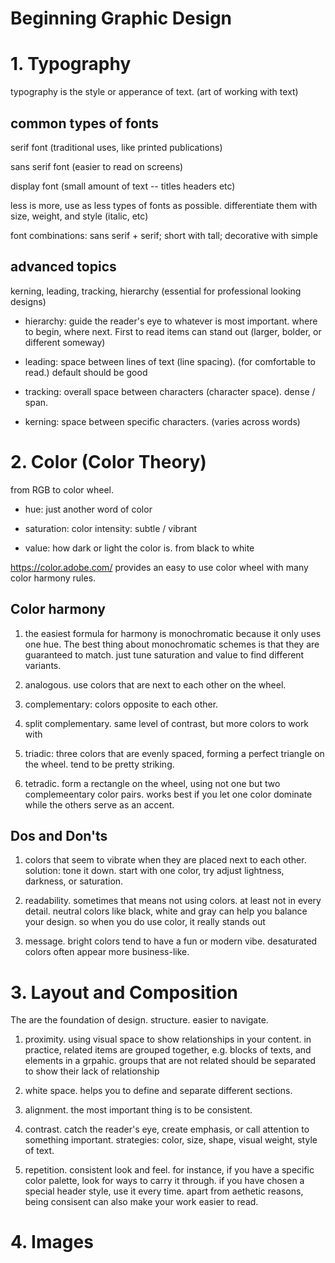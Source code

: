 Beginning Graphic Design
===

<!---------------------------------------------------------------------------->
# 1. Typography
<!---------------------------------------------------------------------------->

typography is the style or apperance of text. (art of working with text)

## common types of fonts

serif font (traditional uses, like printed publications)

sans serif font (easier to read on screens)

display font (small amount of text -- titles headers etc)

less is more, use as less types of fonts as possible. differentiate them with size, weight, and style (italic, etc)

font combinations: sans serif + serif; short with tall; decorative with simple

## advanced topics

kerning, leading, tracking, hierarchy (essential for professional looking designs)

* hierarchy: guide the reader's eye to whatever is most important. where to begin, where next. First to read items can stand out (larger, bolder, or different someway)

* leading: space between lines of text (line spacing). (for comfortable to read.) default should be good

* tracking: overall space between characters (character space). dense / span. 

* kerning: space between specific characters. (varies across words)

<!---------------------------------------------------------------------------->
# 2. Color (Color Theory)
<!---------------------------------------------------------------------------->

from RGB to color wheel. 

* hue: just another word of color

* saturation: color intensity: subtle / vibrant

* value: how dark or light the color is. from black to white

https://color.adobe.com/ provides an easy to use color wheel with many color harmony rules.

## Color harmony

1. the easiest formula for harmony is monochromatic because it only uses one hue. The best thing about monochromatic schemes is that they are guaranteed to match. just tune saturation and value to find different variants.

2. analogous. use colors that are next to each other on the wheel.

3. complementary: colors opposite to each other.

4. split complementary. same level of contrast, but more colors to work with

5. triadic: three colors that are evenly spaced, forming a perfect triangle on the wheel. tend to be pretty striking.

6. tetradic. form a rectangle on the wheel, using not one but two complemeentary color pairs. works best if you let one color dominate while the others serve as an accent.

## Dos and Don'ts

1. colors that seem to vibrate when they are placed next to each other. solution: tone it down. start with one color, try adjust lightness, darkness, or saturation.

2. readability. sometimes that means not using colors. at least not in every detail. neutral colors like black, white and gray can help you balance your design. so when you do use color, it really stands out

3. message. bright colors tend to have a fun or modern vibe. desaturated colors often appear more business-like.

<!---------------------------------------------------------------------------->
# 3. Layout and Composition
<!---------------------------------------------------------------------------->

The are the foundation of design. structure. easier to navigate.

1. proximity. using visual space to show relationships in your content. in practice, related items are grouped together, e.g. blocks of texts, and elements in a grpahic. groups that are not related should be separated to show their lack of relationship

2. white space. helps you to define and separate different sections.

3. alignment. the most important thing is to be consistent.

4. contrast. catch the reader's eye, create emphasis, or call attention to something important. strategies: color, size, shape, visual weight, style of text.

5. repetition. consistent look and feel. for instance, if you have a specific color palette, look for ways to carry it through. if you have chosen a special header style, use it every time. apart from aethetic reasons, being consisent can also make your work easier to read.


<!---------------------------------------------------------------------------->
# 4. Images
<!---------------------------------------------------------------------------->
